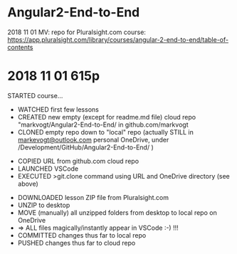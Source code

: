 # Angular2-End-to-End
2018 11 01 MV: repo for Pluralsight.com course: https://app.pluralsight.com/library/courses/angular-2-end-to-end/table-of-contents

# 2018 11 01 615p
STARTED course... 
* WATCHED first few lessons
* CREATED new empty (except for readme.md file) cloud repo "markvogt/Angular2-End-to-End/  in github.com/markvogt
* CLONED empty repo down to "local" repo (actually STILL in markevogt@outlook.com personal OneDrive, under /Development/GitHub/Angular2-End-to-End/ )
- COPIED URL from github.com cloud repo
- LAUNCHED VSCode
- EXECUTED >git.clone command using URL and OneDrive directory (see above)
* DOWNLOADED lesson ZIP file from Pluralsight.com 
* UNZIP to desktop
* MOVE (manually) all unzipped folders from desktop to local repo on OneDrive
* => ALL files magically/instantly appear in VSCode :-) !!! 
* COMMITTED changes thus far to local repo
* PUSHED changes thus far to cloud repo

